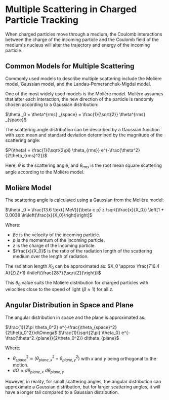 # Multiple Scattering in Charged Particle Tracking

When charged particles move through a medium, the Coulomb interactions between the charge of the incoming particle and the Coulomb field of the medium's nucleus will alter the trajectory and energy of the incoming particle.

## Common Models for Multiple Scattering

Commonly used models to describe multiple scattering include the Molière model, Gaussian model, and the Landau-Pomeranchuk-Migdal model.

One of the most widely used models is the Molière model. Molière assumes that after each interaction, the new direction of the particle is randomly chosen according to a Gaussian distribution:

$\theta _0 = \theta^{rms} _{space} = \frac{1}{\sqrt{2}} \theta^{rms} _{space}$

The scattering angle distribution can be described by a Gaussian function with zero mean and standard deviation determined by the magnitude of the scattering angle:

$P(\theta) = \frac{1}{\sqrt{2\pi} \theta_{rms}} e^{-\frac{\theta^2}{2\theta_{rms}^2}}$

Here, $\theta$ is the scattering angle, and $\theta_{rms}$ is the root mean square scattering angle according to the Molière model.

## Molière Model

The scattering angle is calculated using a Gaussian from the Molière model:

$\theta _0 = \frac{13.6 \text{ MeV}}{\beta c p} z \sqrt{\frac{x}{X_0}} \left[1 + 0.0038 \ln\left(\frac{x}{X_0}\right)\right]$

Where:
- $\beta c$ is the velocity of the incoming particle.
- $p$ is the momentum of the incoming particle.
- $z$ is the charge of the incoming particle.
- $\frac{x}{X_0}$ is the ratio of the radiation length of the scattering medium over the length of radiation.

The radiation length $X_0$ can be approximated as: $X_0 \approx \frac{716.4 A}{Z(Z+1) \ln\left(\frac{287}{\sqrt{Z}}\right)}$

This $\theta_0$ value suits the Molière distribution for charged particles with velocities close to the speed of light ($\beta \approx 1$) for all $z$.

## Angular Distribution in Space and Plane

The angular distribution in space and the plane is approximated as:

$\frac{1}{2\pi \theta_0^2} e^{-\frac{\theta_{space}^2}{2\theta_0^2}}d\Omega$
$\frac{1}{\sqrt{2\pi} \theta_0} e^{-\frac{\theta^2_{plane}}{2\theta_0^2}} d\theta_{plane}$

Where:
- $\theta_{space}^2 \approx (\theta_{plane, x}^2 + \theta_{plane, y}^2)$ with $x$ and $y$ being orthogonal to the motion.
- $d\Omega \approx d\theta_{plane, x}~d\theta_{plane, y}$

However, in reality, for small scattering angles, the angular distribution can approximate a Gaussian distribution, but for larger scattering angles, it will have a longer tail compared to a Gaussian distribution.
